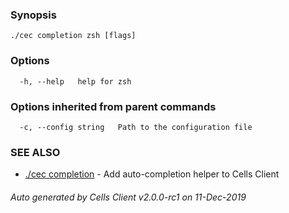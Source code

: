 

### Synopsis



```
./cec completion zsh [flags]
```

### Options

```
  -h, --help   help for zsh
```

### Options inherited from parent commands

```
  -c, --config string   Path to the configuration file
```

### SEE ALSO

* [./cec completion](./cec-completion)	 - Add auto-completion helper to Cells Client

###### Auto generated by Cells Client v2.0.0-rc1 on 11-Dec-2019
